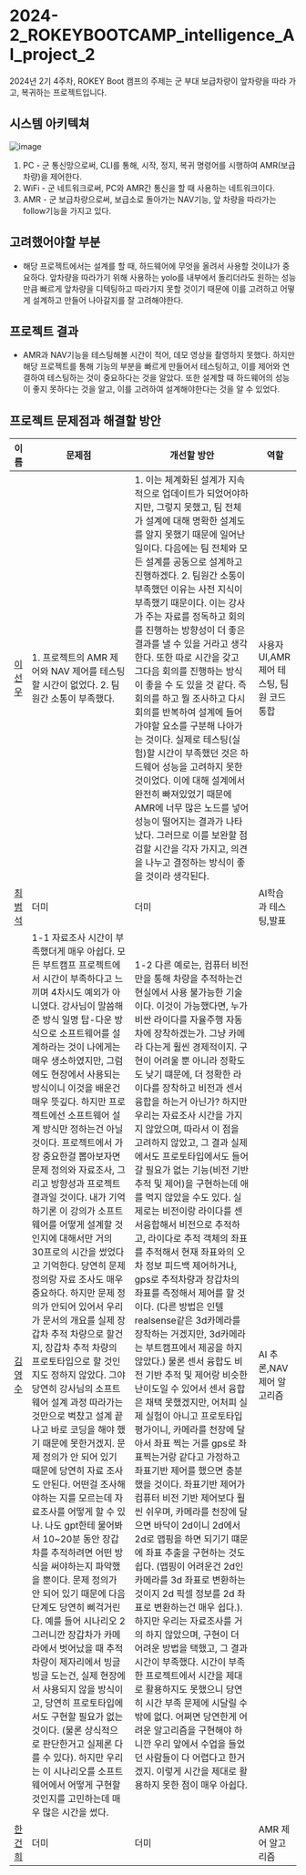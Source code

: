 # 2024-2_ROKEYBOOTCAMP_intelligence_AI_project_2
2024년 2기 4주차, ROKEY Boot 캠프의 주제는 군 부대 보급차량이 앞차량을 따라 가고, 복귀하는 프로젝트입니다.
## 시스템 아키텍쳐
![image](https://github.com/user-attachments/assets/594e9234-49cf-4b0a-859f-67429424b7e2)
1. PC - 군 통신망으로써, CLI를 통해, 시작, 정지, 복귀 명령어를 시행하여 AMR(보급차량)을 제어한다.
2. WiFi - 군 네트워크로써, PC와 AMR간 통신을 할 때 사용하는 네트워크이다.
3. AMR - 군 보급차량으로써, 보급소로 돌아가는 NAV기능, 앞 차량을 따라가는 follow기능을 가지고 있다.
## 고려했어야할 부분
  - 해당 프로젝트에서는 설계를 할 때, 하드웨어에 무엇을 올려서 사용할 것이냐가 중요하다. 앞차량을 따라가기 위해 사용하는 yolo를 내부에서 돌리더라도 원하는 성능만큼 빠르게 앞차량을 디텍팅하고 따라가지 못할 것이기 때문에 이를 고려하고 어떻게 설계하고 만들어 나아갈지를 잘 고려해야한다.
## 프로젝트 결과
  - AMR과 NAV기능을 테스팅해볼 시간이 적어, 데모 영상을 촬영하지 못했다. 하지만 해당 프로젝트를 통해 기능의 부분을 빠르게 만들어서 테스팅하고, 이를 제어와 연결하여 테스팅하는 것이 중요하다는 것을 알았다. 또한 설계할 때 하드웨어의 성능이 좋지 못하다는 것을 알고, 이를 고려하여 설계해야한다는 것을 알 수 있었다.
## 프로젝트 문제점과 해결할 방안
|이름|문제점|개선할 방안|역할|
|---|---|---|---|
|[이선우](https://github.com/malenwater)|1. 프로젝트의 AMR 제어와 NAV 제어를 테스팅할 시간이 없었다. 2. 팀원간 소통이 부족했다. |1. 이는 체계화된 설계가 지속적으로 업데이트가 되었어야하지만, 그렇지 못했고, 팀 전체가 설계에 대해 명확한 설계도를 알지 못했기 때문에 일어난 일이다. 다음에는 팀 전체와 모든 설계를 공동으로 설계하고 진행하겠다. 2. 팀원간 소통이 부족했던 이유는 사전 지식이 부족했기 때문이다. 이는 강사가 주는 자료를 정독하고 회의를 진행하는 방향성이 더 좋은 결과를 낼 수 있을 거라고 생각한다. 또한 따로 시간을 갖고 그다음 회의를 진행하는 방식이 좋을 수 도 있을 것 같다. 즉 회의를 하고 뭘 조사하고 다시 회의를 반복하여 설계에 들어가야할 요소를 구분해 나아가는 것이다. 실제로 테스팅(실험)할 시간이 부족했던 것은 하드웨어 성능을 고려하지 못한 것이었다. 이에 대해 설계에서 완전히 빠져있었기 때문에 AMR에 너무 많은 노드를 넣어 성능이 떨어지는 결과가 나타났다. 그러므로 이를 보완할 점검할 시간을 각자 가지고, 의견을 나누고 결정하는 방식이 좋을 것이라 생각된다. |사용자 UI,AMR 제어 테스팅, 팀원 코드 통합|
|[최범석](https://github.com/ausudu)|더미|더미|AI학습과 테스팅,발표|
|[김영수](https://github.com/youngsoo-kim-123)|1-1 자료조사 시간이 부족했더게 매우 아쉽다. 모든 부트캠프 프로젝트에서 시간이 부족하다고 느끼며 4차시도 예외가 아니였다. 강사님이 말씀해준 방식 일명 탑-다운 방식으로 소프트웨어를 설계하라는 것이 나에게는 매우 생소하였지만, 그럼에도 현장에서 사용되는 방식이니 이것을 배운건 매우 뜻깊다. 하지만 프로젝트에선 소프트웨어 설계 방식만 정하는건 아닐것이다. 프로젝트에서 가장 중요한걸 뽑아보자면 문제 정의와 자료조사, 그리고 방향성과 프로젝트 결과일 것이다. 내가 기억하기론 이 강의가 소프트웨어를 어떻게 설계할 것인지에 대해서만 거의 30프로의 시간을 썼었다고 기억한다. 당연히 문제 정의랑 자료 조사도 매우 중요하다. 하지만 문제 정의가 안되어 있어서 우리가 문서의 개요를 실제 장갑차 추적 차량으로 할건지, 장갑차 추적 차량의 프로토타입으로 할 것인지도 정하지 않았다. 그야 당연히 강사님의 소프트웨어 설계 과정 따라가는 것만으로 벅챴고 설계 끝나고 바로 코딩을 해야 했기 때문에 못한거겠지. 문제 정의가 안 되어 있기 때문에 당연히 자료 조사도 안된다. 어떤걸 조사해야하는 지를 모르는데 자료조사를 어떻게 할 수 있나. 나도 gpt한테 물어봐서 10~20분 동안 장갑차를 추적하려면 어떤 방식을 써야하는지 파악했을 뿐이다. 문제 정의가 안 되어 있기 때문에 다음 단계도 당연히 삐걱거린다. 예를 들어 시나리오 2 그러니깐  장갑차가 카메라에서 벗어났을 때 추적 차량이 제자리에서 빙글빙글 도는건, 실제 현장에서 사용되지 않을 방식이고, 당연히 프로토타입에서도 구현할 필요가 없는 것이다. (물론 상식적으로 판단한거고 실제론 다를 수 있다). 하지만 우리는 이 시나리오를 소프트웨어에서 어떻게 구현할 것인지를 고민하는데 매우 많은 시간을 썼다. |1-2 다른 예로는, 컴퓨터 비전만을 통해 차량을 추적하는건 현실에서 사용 불가능한 기술이다. 이것이 가능했다면, 누가 비싼 라이다를 자율주행 자동차에 장착하겠는가. 그냥 카메라 다는게 훨씬 경제적이지. 구현이 어려울 뿐 아니라 정확도도 낮기 떄문에, 더 정확한 라이다를 장착하고 비전과 센서융합을 하는거 아닌가? 하지만 우리는 자료조사 시간을 가지지 않았으며, 따라서 이 점을 고려하지 않았고, 그 결과 실제에서도 프로토타입에서도 들어갈 필요가 없는 기능(비전 기반 추적 및 제어)을 구현하는데 애를 먹지 않았을 수도 있다. 실제로는 비전이랑 라이다를 센서융합해서 비전으로 추적하고, 라이다로 추적 객체의 좌표를 추적해서 현재 좌표와의 오차 정보 피드백 제어하거나, gps로 추적차량과 장갑차의 좌표를 측정해서 제어를 할 것이다. (다른 방법은 인텔 realsense같은 3d카메라를 장착하는 거겠지만, 3d카메라는 부트캠프에서 제공을 하지 않았다.) 물론 센서 융합도 비전 기반 추적 및 제어랑 비슷한 난이도일 수 있어서 센서 융합은 채택 못했겠지만, 어처피 실제 실험이 아니고 프로토타입 평가이니, 카메라를 천장에 달아서 좌표 찍는 거를 gps로 좌표찍는거랑 같다고 가정하고 좌표기반 제어를 했으면 충분했을 것이다. 좌표기반 제어가 컴퓨터 비전 기반 제어보다 훨씬 쉬우며, 카메라를 천장에 달으면 바닥이 2d이니 2d에서 2d로 맵핑을 하면 되기기 떄문에 좌표 추출을 구현하는 것도 쉽다. (맵핑이 어려운건 2d인 카메라를 3d 좌표로 변환하는 것이지 2d 픽셀 정보를 2d 좌표로 변환하는건 매우 쉽다.). 하지만 우리는 자료조사를 거의 하지 않았으며, 구현이 더 어려운 방법을 택했고, 그 결과 시간이 부족했다. 시간이 부족한 프로젝트에서 시간을 제대로 활용하지도 못했으니 당연히 시간 부족 문제에 시달릴 수 밖에 없다. 어쩌면 당연한게 어려운 알고리즘을 구현해야 하니깐 우리 앞에서 수업을 들었던 사람들이 다 어렵다고 한거겠지. 이렇게 시간을 제대로 활용하지 못한 점이 매우 아쉽다. |AI 추론,NAV 제어 알고리즘|
|[한건희](https://github.com/ghgue)|더미|더미|AMR 제어 알고리즘|

